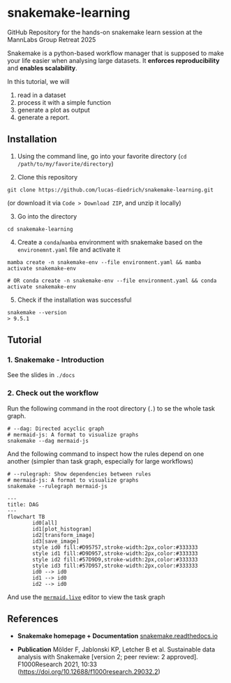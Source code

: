 # snakemake-learning
GitHub Repository for the hands-on snakemake learn session at the MannLabs Group Retreat 2025

Snakemake is a python-based workflow manager that is supposed to make your life easier when analysing large datasets. It **enforces reproducibility** and **enables scalability**. 

In this tutorial, we will 
1. read in a dataset
2. process it with a simple function
3. generate a plot as output
4. generate a report. 


## Installation 

1. Using the command line, go into your favorite directory (`cd /path/to/my/favorite/directory`)

2. Clone this repository 

```shell 
git clone https://github.com/lucas-diedrich/snakemake-learning.git
```

(or download it via `Code > Download ZIP`, and unzip it locally)

3. Go into the directory

```shell 
cd snakemake-learning
```

4. Create a `conda`/`mamba` environment with snakemake based on the `environemnt.yaml` file and activate it

```shell 
mamba create -n snakemake-env --file environment.yaml && mamba activate snakemake-env

# OR conda create -n snakemake-env --file environment.yaml && conda activate snakemake-env
```

5. Check if the installation was successful

```shell
snakemake --version
> 9.5.1
```


## Tutorial

### 1. Snakemake - Introduction 

See the slides in `./docs`

### 2. Check out the workflow 

Run the following command in the root directory (`.`) to se the whole task graph. 

```shell
# --dag: Directed acyclic graph
# mermaid-js: A format to visualize graphs
snakemake --dag mermaid-js
```

And the following command to inspect how the rules depend on one another (simpler than task graph, especially for large workflows)

```shell
# --rulegraph: Show dependencies between rules
# mermaid-js: A format to visualize graphs
snakemake --rulegraph mermaid-js
```

```mermaid 
---
title: DAG
---
flowchart TB
        id0[all]
        id1[plot_histogram]
        id2[transform_image]
        id3[save_image]
        style id0 fill:#D95757,stroke-width:2px,color:#333333
        style id1 fill:#D9D957,stroke-width:2px,color:#333333
        style id2 fill:#57D9D9,stroke-width:2px,color:#333333
        style id3 fill:#57D957,stroke-width:2px,color:#333333
        id0 --> id0
        id1 --> id0
        id2 --> id0
```

And use the [`mermaid.live`](https://mermaid.live) editor to view the task graph

## References

- **Snakemake homepage + Documentation** [snakemake.readthedocs.io](https://snakemake.readthedocs.io/en/stable/index.html)

- **Publication** Mölder F, Jablonski KP, Letcher B et al. Sustainable data analysis with Snakemake [version 2; peer review: 2 approved]. F1000Research 2021, 10:33 (https://doi.org/10.12688/f1000research.29032.2)